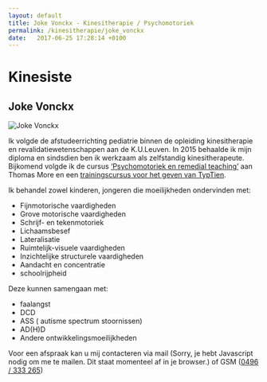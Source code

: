 ```yaml
---
layout: default
title: Joke Vonckx - Kinesitherapie / Psychomotoriek 
permalink: /kinesitherapie/joke_vonckx 
date:   2017-06-25 17:28:14 +0100
---
```



# Kinesiste

## Joke Vonckx

<picture class="portret">
	<source srcset="/img/Joke_desktop_300x451.webp" media="(min-width: 769px)" type="image/webp">
	<source srcset="/img/Joke_desktop_300x451.jpg" media="(min-width: 769px)">
	<source srcset="/img/Joke_mobile_404x303.webp" type="image/webp">
	<img srcset="/img/Joke_mobile_404x303.jpg" alt="Joke Vonckx">
</picture>
	
Ik volgde de afstudeerrichting pediatrie binnen de opleiding kinesitherapie en revalidatiewetenschappen aan de K.U.Leuven. In 2015 behaalde ik mijn diploma en sindsdien ben ik werkzaam als zelfstandig kinesitherapeute. Bijkomend volgde ik de cursus [‘Psychomotoriek en remedial teaching’](/kinesitherapie/psychomotoriek.html) aan Thomas More en een [trainingscursus voor het geven van TypTien](/kinesitherapie/typtien.html).  


Ik behandel zowel kinderen, jongeren die moeilijkheden ondervinden met: 

* Fijnmotorische vaardigheden 
* Grove motorische vaardigheden  
* Schrijf- en tekenmotoriek 
* Lichaamsbesef 
* Lateralisatie 
* Ruimtelijk-visuele vaardigheden 
* Inzichtelijke structurele vaardigheden 
* Aandacht en concentratie 
* schoolrijpheid 

Deze kunnen samengaan met: 

* faalangst 
* DCD 
* ASS ( autisme spectrum stoornissen) 
* AD(H)D 
* Andere ontwikkelingsmoeilijkheden 

Voor een afspraak kan u mij contacteren via mail (<script type="text/javascript" language="javascript">
<!--
// Email obfuscator script 2.1 by Tim Williams, University of Arizona
// Random encryption key feature by Andrewlink+ Moulden, Site Engineering Ltd
// This code is freeware provided these four comment lines remain intact
// A wizard to generate this code is at http://www.jottings.com/obfuscator/
{ coded = "m6wfwsgfpsqufVPBsf@O4Pse.D64";key = "azlK2i3Cc9ro1TkAUutHbgFM0mRBPQeSdsJWDYV6NxwLG8qyEOZh54Xn7Ifjvp";shift=coded.length;link="";for (i=0; i<coded.length; i++) {if (key.indexOf(coded.charAt(i))==-1) {ltr = coded.charAt(i);link += (ltr);}else {ltr = (key.indexOf(coded.charAt(i))-shift+key.length) % key.length;link += (key.charAt(ltr))}}document.write("<a href='mailto:"+link+"'>"+link+"</a>")}
//--></script><noscript>Sorry, je hebt Javascript nodig om me te mailen. Dit staat momenteel af in je browser.</noscript>) of GSM (<a href="tel:+32496333265" itemprop="telephone">0496 / 333 265</a>)
